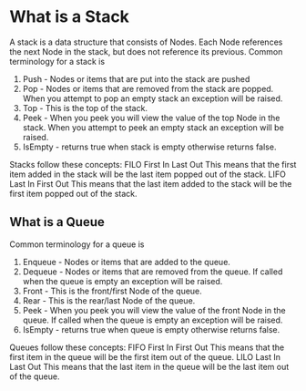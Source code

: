 # What is a Stack

A stack is a data structure that consists of Nodes. Each Node references the next Node in the stack, but does not reference its previous.
Common terminology for a stack is

1. Push - Nodes or items that are put into the stack are pushed
2. Pop - Nodes or items that are removed from the stack are popped. When you attempt to pop an empty stack an exception will be raised.
3. Top - This is the top of the stack.
4. Peek - When you peek you will view the value of the top Node in the stack. When you attempt to peek an empty stack an exception will be raised.
5. IsEmpty - returns true when stack is empty otherwise returns false.

Stacks follow these concepts:
FILO
First In Last Out
This means that the first item added in the stack will be the last item popped out of the stack.
LIFO
Last In First Out
This means that the last item added to the stack will be the first item popped out of the stack.

## What is a Queue

Common terminology for a queue is

1. Enqueue - Nodes or items that are added to the queue.
2. Dequeue - Nodes or items that are removed from the queue. If called when the queue is empty an exception will be raised.
3. Front - This is the front/first Node of the queue.
4. Rear - This is the rear/last Node of the queue.
5. Peek - When you peek you will view the value of the front Node in the queue. If called when the queue is empty an exception will be raised.
6. IsEmpty - returns true when queue is empty otherwise returns false.


Queues follow these concepts:
FIFO
First In First Out
This means that the first item in the queue will be the first item out of the queue.
LILO
Last In Last Out
This means that the last item in the queue will be the last item out of the queue.
